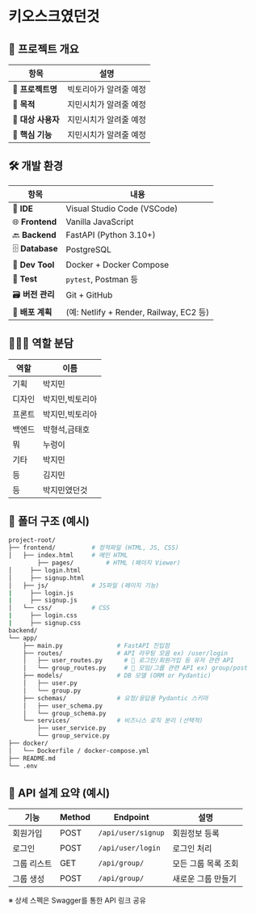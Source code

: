 # 키오스크였던것

## 🎯 **프로젝트 개요**

| 항목 | 설명 |
| --- | --- |
| 📛 **프로젝트명** | 빅토리아가 알려줄 예정 |
| 📝 **목적** | 지민시치가 알려줄 예정 |
| 👥 **대상 사용자** | 지민시치가 알려줄 예정 |
| 🧩 **핵심 기능** | 지민시치가 알려줄 예정 |

## 🛠️ **개발 환경**

| 항목 | 내용 |
| --- | --- |
| 🧠 **IDE** | Visual Studio Code (VSCode) |
| 🌐 **Frontend** | Vanilla JavaScript |
| 🔙 **Backend** | FastAPI (Python 3.10+) |
| 🗄️ **Database** | PostgreSQL |
| 🐳 **Dev Tool** | Docker + Docker Compose |
| 🧪 **Test** | `pytest`, Postman 등 |
| 🗃️ **버전 관리** | Git + GitHub |
| 🧩 **배포 계획** | (예: Netlify + Render, Railway, EC2 등) |
## 🧑‍🤝‍🧑 **역할 분담**

| 역할 | 이름 |
| --- | --- |
| 기획 | 박지민 |
| 디자인 | 박지민,빅토리아 |
| 프론트 | 박지민,빅토리아 |
| 백엔드 | 박형석,금태호 |
| 뭐 | 누렁이 |
| 기타 | 박지민 |
| 등 | 김지민 |
| 등 | 박지민였던것 |

## 🔧 폴더 구조 (예시)

```bash
project-root/
├── frontend/          # 정적파일 (HTML, JS, CSS)
│   ├── index.html     # 메인 HTML
		├── pages/         # HTML (페이지 Viewer)
│     ├── login.html
│     ├── signup.html
│   ├── js/            # JS파일 (페이지 기능)
|     ├── login.js
|     ├── signup.js      
│   └── css/           # CSS
|     ├── login.css
|     ├── signup.css
backend/
└── app/
    ├── main.py               # FastAPI 진입점
    ├── routes/               # API 라우팅 모음 ex) /user/login
    │   ├── user_routes.py      # 🔑 로그인/회원가입 등 유저 관련 API
    │   └── group_routes.py     # 👥 모임/그룹 관련 API ex) group/post
    ├── models/               # DB 모델 (ORM or Pydantic)
    │   ├── user.py
    │   └── group.py
    ├── schemas/              # 요청/응답용 Pydantic 스키마
    │   ├── user_schema.py
    │   └── group_schema.py
    └── services/             # 비즈니스 로직 분리 (선택적)
        ├── user_service.py
        └── group_service.py
├── docker/
│   └── Dockerfile / docker-compose.yml
├── README.md
└── .env
```

## 🔄 **API 설계 요약 (예시)**

| 기능 | Method | Endpoint | 설명 |
| --- | --- | --- | --- |
| 회원가입 | POST | `/api/user/signup` | 회원정보 등록 |
| 로그인 | POST | `/api/user/login` | 로그인 처리 |
| 그룹 리스트 | GET | `/api/group/` | 모든 그룹 목록 조회 |
| 그룹 생성 | POST | `/api/group/` | 새로운 그룹 만들기 |

※ 상세 스펙은 Swagger를 통한 API 링크 공유